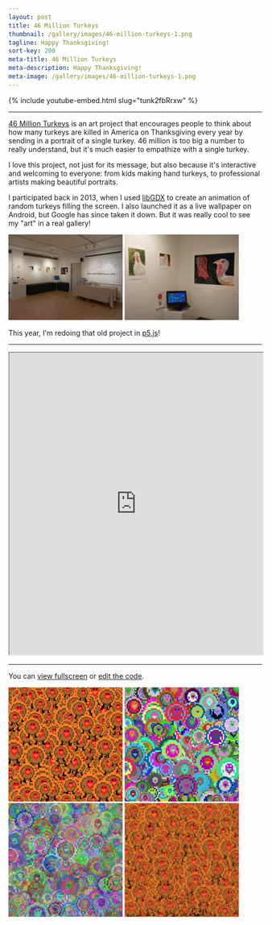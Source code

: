 ```yaml
---
layout: post
title: 46 Million Turkeys
thumbnail: /gallery/images/46-million-turkeys-1.png
tagline: Happy Thanksgiving!
sort-key: 200
meta-title: 46 Million Turkeys
meta-description: Happy Thanksgiving!
meta-image: /gallery/images/46-million-turkeys-1.png
---
```


{% include youtube-embed.html slug="tunk2fbRrxw" %}

---

[46 Million Turkeys](https://46millionturkeys.com/) is an art project that encourages people to think about how many turkeys are killed in America on Thanksgiving every year by sending in a portrait of a single turkey. 46 million is too big a number to really understand, but it's much easier to empathize with a single turkey.

I love this project, not just for its message, but also because it's interactive and welcoming to everyone: from kids making hand turkeys, to professional artists making beautiful portraits.

I participated back in 2013, when I used [libGDX](/tutorials/libgdx) to create an animation of random turkeys filling the screen. I also launched it as a live wallpaper on Android, but Google has since taken it down. But it was really cool to see my "art" in a real gallery!

<img src="/gallery/images/46-million-turkeys-6.jpg" style="width:45%;" alt="laptop in gallery" />
<img src="/gallery/images/46-million-turkeys-7.jpg" style="width:45%;" alt="laptop in gallery" />

This year, I'm redoing that old project in [p5.js](/tutorials/p5js)!

---

<iframe src="https://editor.p5js.org/KevinWorkman/full/lapqCvCDC" width="100%" height="600px"></iframe>

---

You can [view fullscreen](https://editor.p5js.org/KevinWorkman/present/lapqCvCDC) or [edit the code](https://editor.p5js.org/KevinWorkman/sketches/lapqCvCDC).

<img src="/gallery/images/46-million-turkeys-2.png" style="width:45%;" alt="turkeys" />
<img src="/gallery/images/46-million-turkeys-3.png" style="width:45%;" alt="random colored turkeys" />
<img src="/gallery/images/46-million-turkeys-4.png" style="width:45%;" alt="transparent turkeys" />
<img src="/gallery/images/46-million-turkeys-5.png" style="width:45%;" alt="transparent random colored turkeys" />